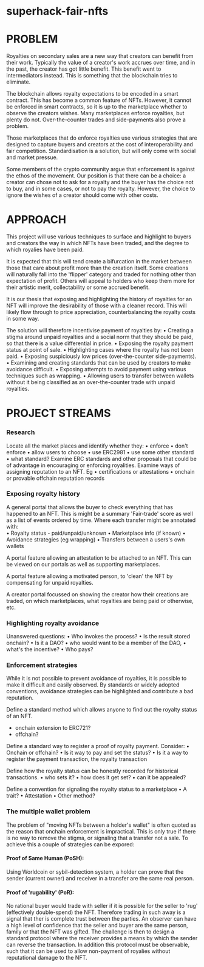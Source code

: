 # superhack-fair-nfts

# PROBLEM
Royalties on secondary sales are a new way that creators can benefit from their work. Typically the value of a creator's work accrues over time, and in the past, the creator has got little benefit. This benefit went to intermediators instead. This is something that the blockchain tries to eliminate.

The blockchain allows royalty expectations to be encoded in a smart contract. This has become a common feature of NFTs. However, it cannot be enforced in smart contracts, so it is up to the marketplace whether to observe the creators wishes.  Many marketplaces enforce royalties, but plenty do not. Over-the-counter trades and side-payments also prove a problem.

Those marketplaces that do enforce royalties use various strategies that are designed to capture buyers and creators at the cost of interoperability and fair competition. Standardisation is a solution, but will only come with social and market pressue.

Some members of the crypto community argue that enforcement is against the ethos of the movement. Our position is that there can be a choice: a creator can chose not to ask for a royalty and the buyer has the choice not to buy, and in some cases, or not to pay the royalty. However, the choice to ignore the wishes of a creator should come with other costs. 

# APPROACH
This project will use various techniques to surface and highlight to buyers and creators the way in which NFTs have been traded, and the degree to which royalies have been paid.

It is expected that this will tend create a bifurcation in the market between those that care about profit more than the creation itself. Some creations will naturally fall into the 'flipper' category and traded for nothing other than expectation of profit. Others will appeal to holders who keep them more for their artistic merit, collectability or some accrued benefit. 

It is our thesis that exposing and highlighting the history of royalties for an NFT will improve the desirability of those with a cleaner record. This will likely flow through to price appreciation, counterbalancing the royalty costs in some way.

The solution will therefore incentivise payment of royalties by:
    • Creating a stigma around unpaid royalties and a social norm that they should be paid, 
      so that there is a value differential in price.
    • Exposing the royalty payment status at point of sale.
    • Highlighting cases where the royalty has not been paid.
    • Exposing suspiciously low prices (over-the-counter side-payments).
    • Examining and creating standards that can be used by creators to make avoidance difficult.
    • Exposing attempts to avoid payment using various techniques such as wrapping.
    • Allowing users to transfer between wallets without it being classified as an over-the-counter trade with unpaid royalties.

# PROJECT STREAMS

### Research
Locate all the market places and identify whether they:
    • enforce
    • don't enforce
    • allow users to choose
    • use ERC2981
    • use some other standard
    • what standard?
Examine ERC standards and other proposals that could be of advantage in encouraging or enforcing royalities.
Examine ways of assigning reputation to an NFT. Eg
    • certifications or attestations
    • onchain or provable offchain reputation records

### Exposing royalty history
A general portal that allows the buyer to check everything that has happened to an NFT. This is might be a summary 'Fair-trade' score as well as a list of events ordered by time. Where each transfer might be annotated with:  
    • Royalty status - paid/unpaid/unknown
    • Marketplace info (if known)
    • Avoidance strategies (eg wrapping) 
    • Transfers between a users's own wallets

A portal feature allowing an attestation to be attached to an NFT. This can be viewed on our portals as well as supporting marketplaces.

A portal feature allowing a motivated person, to 'clean' the NFT by compensating for unpaid royalties.

A creator portal focussed on showing the creator how their creations are traded, on which marketplaces, what royalties are being paid or otherwise, etc.

### Highlighting royalty avoidance
Unanswered questions:
    • Who invokes the process?
    • Is the result stored onchain?
    • Is it a DAO?
    • who would want to be a member of the DAO, 
    • what's the incentive? 
    • Who pays? 

### Enforcement strategies
While it is not possible to prevent avoidance of royalties, it is possible to make it difficult and easily observed. By standards or widely adopted conventions, avoidance strategies can be highlighted and contribute a bad reputation.

Define a standard method which allows anyone to find out the royalty status of an NFT.
- onchain extension to ERC721?
- offchain?

Define a standard way to register a proof of royalty payment.
Consider:
    • Onchain or offchain?
    • Is it way to pay and set the status?
    • Is it a way to register the payment transaction, the royalty transaction 

Define how the royalty status can be honestly recorded for historical transactions.
    • who sets it?
    • how does it get set?
    • can it be appealed?

Define a convention for signaling the royalty status to a marketplace
    • A trait?
    • Attestation
    • Other method?

### The multiple wallet problem
The problem of "moving NFTs between a holder's wallet" is often quoted as the reason that onchain enforcement is impractical. This is only true if there is no way to remove the stigma, or signaling that a transfer not a sale. To achieve this a couple of strategies can be expored:

#### Proof of Same Human (PoSH):
Using Worldcoin or sybil-detection system, a holder can prove that the sender (current owner) and receiver in a transfer are the same real person.

#### Proof of 'rugability' (PoR):
No rational buyer would trade with seller if it is possible for the seller to 'rug' (effectively double-spend) the NFT. Therefore trading in such away is a signal that ther is complete trust between the parties.  An observer can have a high level of confidence that the seller and buyer are the same person, family or that the NFT was gifted.
The challenge is then to design a standard protocol where the receiver provides a means by which the sender can reverse the transaction. In addition this protocol must be observable, such that it can be used to allow non-payment of royalies without reputational damage to the NFT.
